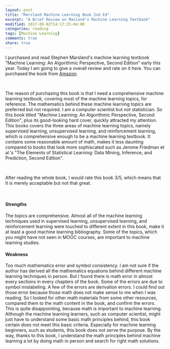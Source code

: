 ```yaml
---
layout: post
title: "Marsland Machine Learning Book 2nd Ed"
excerpt: "A Brief Review on Masland's Machine Learning Textbook"
modified: 2017-09-02T14:17:25-04:00
categories: reading
tags: [Machine Learning]
comments: true
share: true
---
```


I purchased and read Stephen Marsland's machine learning textbook "Machine Learning: An Algorithmic Perspective, Second Edition" early this year. Today I am going to give a overall review and rate on it here. You can purchased the book from [Amazon](https://www.amazon.com/Machine-Learning-Algorithmic-Perspective-Recognition/dp/1466583282).

<br />

The reason of purchasing this book is that I need a comprehensive machine learning textbook, covering most of the machine learning topics, for reference. The mathematics behind these machine learning topics are preferred but not required. I am a computer scientist but not statistician. So this book titled "Machine Learning: An Algorithmic Perspective, Second Edition", plus its good-looking hard cover, quickly attracted my attention. This books covers the three areas of machine learning topics, namely supervised learning, unsupervised learning, and reinforcement learning, which is comprehensive enough to be a machine learning textbook. It contains some reasonable amount of math, makes it less daunting compared to books that look more sophiscated such as Jerome Friedman et al.'s "The Elements of Statistical Learning: Data Mining, Inference, and Prediction, Second Edition".

<br />

After reading the whole book, I would rate this book 3/5, which means that It is merely acceptable but not that great.

<br />

#### Strengths

The topics are comprehensive. Almost all of the machine learning techniques used in supervised learning, unsupervised learning, and reinforcement learning were touched to different extent in this book, make it at least a good machine learning bibliography. Some of the topics, which you might have not seen in MOOC courses, are important to machine learning studies.

#### Weakness

Too much mathematics error and symbol consistency. I am not sure if the author has derived all the mathematics equations behind different machine learning techniques in person. But I found there is math error in almost every sections in every chapters of the book. Some of the errors are due to symbol mislabeling. A few of the errors are derivation errors. I could find out those error because those math does not make sense to me when I was reading. So I looked for other math materials from some other resources, compared them to the math content in the book, and confirm the errors. This is quite disappointing, because math is important to machine learning. Although the machine learning learners, such as computer scientist, might just have to understand some basic math principles behind, this book certain does not meet this basic criteria. Especially for machine learning beginners, such as students, this book does not serve the purpose. By the way, thanks to this book, I understand the math principles behind machine learning a lot by doing math in person and search for right math solutions.

